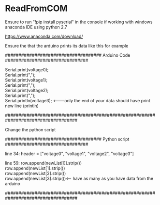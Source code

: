 # ReadFromCOM

Ensure to run "!pip install pyserial"  in the console if working with windows anaconda IDE using python 2.7

https://www.anaconda.com/download/

Ensure the that the arduino prints its data like this for example  

#################################### Arduino Code ###############################  


 Serial.print(voltage0);  
 Serial.print(",");  
 Serial.print(voltage1);  
 Serial.print(",");  
 Serial.print(voltage2);  
 Serial.print(",");  
 Serial.println(voltage3); <---only the end of your data should have print new line (println)  
 
###################################################################################  


Change the python script  

#################################### Python script ###############################  

line 34: header = ["voltage0", "voltage1", "voltage2", "voltage3"]  


line 59: row.append(newList[0].strip())  
         row.append(newList[1].strip())  
         row.append(newList[2].strip())  
         row.append(newList[3].strip())<-- have as many as you have data from the arduino  
        
        
###################################################################################  
